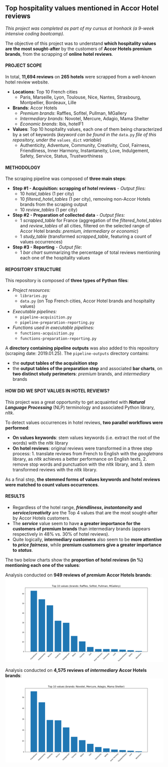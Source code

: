 ## Top hospitality values mentioned in Accor Hotel reviews

*This project was completed as part of my cursus at Ironhack (a 9-week intensive coding bootcamp).*

The objective of this project was to understand **which hospitality values are the most sought-after** by the customers of **Accor Hotels premium brands**, from the scrapping of **online hotel reviews**.

#### PROJECT SCOPE

In total, **11,694 reviews** on **265 hotels** were scrapped from a well-known hotel review website.
- **Locations**: Top 10 French cities
	- Paris, Marseille, Lyon, Toulouse, Nice, Nantes, Strasbourg, Montpellier, Bordeaux, Lille
- **Brands**: Accor Hotels
	- *Premium brands*:  Raffles, Sofitel, Pullman, MGallery
	- *Intermediary brands*: Novotel, Mercure, Adagio, Mama Shelter
	- *Economic brands*: Ibis, hotelF1
- **Values**: Top 10 hospitality values, each one of them being characterized by a set of keywords (*keyword can be found in the* `data.py` *file of this repository, under the* `values_dict` *variable*)
	- Authenticity, Adventure, Community, Creativity, Cool, Fairness, Friendliness, Inner Harmony, Instantaneity, Love, Indulgement, Safety, Service, Status, Trustworthiness

#### METHODOLOGY

The scraping pipeline was composed of **three main steps**:

- **Step #1 - Acquisition: scrapping of hotel reviews** - *Output files:*
	- 10 *hotel_tables* (1 per city)
	- 10 *filtered_hotel_tables* (1 per city), removing non-Accor Hotels brands from the scraping output
	- 10 *review_tables* (1 per city)
- **Step #2 - Preparation of collected data** - *Output files:*
	- 1 *scrapped_table* for France (aggregation of the *filtered_hotel_tables* and *review_tables* of all cities, filtered on the selected range of Accor Hotel brands: *premium, intermediary or economic*)
	- 1 *study_table* (transformed *scrapped_table*, featuring a count of values occurrences)
- **Step #3 - Reporting** - *Output file*:
	- 1 *bar chart* summarizing the percentage of total reviews mentioning each one of the hospitality values

#### REPOSITORY STRUCTURE
 
 This repository is composed of **three types of Python files**:
 
 - *Project resources:*
	 - `libraries.py`
	 - `data.py` (on Top French cities, Accor Hotel brands and hospitality values)
 - *Executable pipelines:*
	 - `pipeline-acquisition.py`
	 - `pipeline-preparation-reporting.py`
 - *Functions used in executable pipelines:*
	 - `functions-acquisition.py`
	 - `functions-preparation-reporting.py`

A **directory containing pipeline outputs** was also added to this repository (scraping date: 2019.01.25). 
The `pipeline-outputs` directory contains:
- the **output tables of the acquisition step**
- the **output tables of the preparation step** and associated **bar charts**, on **two distinct study perimeters**: *premium* brands, and *intermediary* brands

#### HOW DID WE SPOT VALUES IN HOTEL REVIEWS?

This project was a great opportunity to get acquainted with ***Natural Language Processing*** (NLP) terminology and associated Python library, *nltk*.

To detect values occurrences in hotel reviews, **two parallel workflows were performed**:
- **On values keywords**: stem values keywords (i.e. extract the root of the words) with the *nltk* library
- **On hotel reviews**: original reviews were transformed in a three step process: 1. translate reviews from French to English with the *googletrans* library, as *nltk* achieves a better performance on English texts, 2. remove stop words and punctuation with the *nltk* library, and 3. stem transformed reviews with the *nltk* library.

As a final step, **the stemmed forms of values keywords and hotel reviews were matched to count values occurrences**.

#### RESULTS

- Regardless of the hotel range, ***friendliness*, *instantaneity* and *service*/*creativity*** are the Top 4 values that are the most sought-after by Accor Hotels customers.
- The ***service*** value seem to have **a greater importance for the customers of premium brands** than intermediary brands (appears respectively in 48% vs. 30% of hotel reviews).
- Quite logically, **intermediary customers** also seem to be **more attentive to *price fairness***, while **premium customers give a greater importance to *status***.

The two below charts show the **proportion of hotel reviews (in %) mentioning each one of the values**:

Analysis conducted on **949 reviews of *premium* Accor Hotels brands**:
![](https://github.com/gabrielleberanger/hotel-reviews-scrapping/blob/master/pipeline-outputs/prepartion-reporting-outputs-premium/bar-chart-top-10-values-premium.png)

Analysis conducted on **4,575 reviews of *intermediary* Accor Hotels brands**:
![](https://raw.githubusercontent.com/gabrielleberanger/hotel-reviews-scrapping/master/pipeline-outputs/preparation-reporting-outputs-intermediary/bar-chart-top-10-values-intermediary.png)